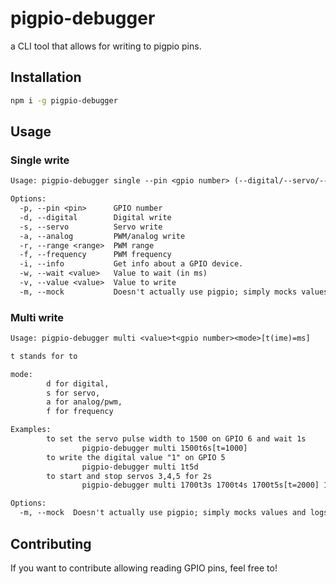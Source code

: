 # pigpio-debugger

a CLI tool that allows for writing to pigpio pins.

## Installation

```sh
npm i -g pigpio-debugger
```

## Usage

### Single write

```txt
Usage: pigpio-debugger single --pin <gpio number> (--digital/--servo/--analog) --value <value>

Options:
  -p, --pin <pin>      GPIO number
  -d, --digital        Digital write
  -s, --servo          Servo write
  -a, --analog         PWM/analog write
  -r, --range <range>  PWM range
  -f, --frequency      PWM frequency
  -i, --info           Get info about a GPIO device.
  -w, --wait <value>   Value to wait (in ms)
  -v, --value <value>  Value to write
  -m, --mock           Doesn't actually use pigpio; simply mocks values and logs it.
```

### Multi write

```txt
Usage: pigpio-debugger multi <value>t<gpio number><mode>[t(ime)=ms]

t stands for to

mode:
        d for digital,
        s for servo,
        a for analog/pwm,
        f for frequency

Examples:
        to set the servo pulse width to 1500 on GPIO 6 and wait 1s
                pigpio-debugger multi 1500t6s[t=1000]
        to write the digital value "1" on GPIO 5
                pigpio-debugger multi 1t5d
        to start and stop servos 3,4,5 for 2s
                pigpio-debugger multi 1700t3s 1700t4s 1700t5s[t=2000] 1500t3s 1500t4s 1500t5s[t=2000]

Options:
  -m, --mock  Doesn't actually use pigpio; simply mocks values and logs it.
```

## Contributing

If you want to contribute allowing reading GPIO pins, feel free to!
